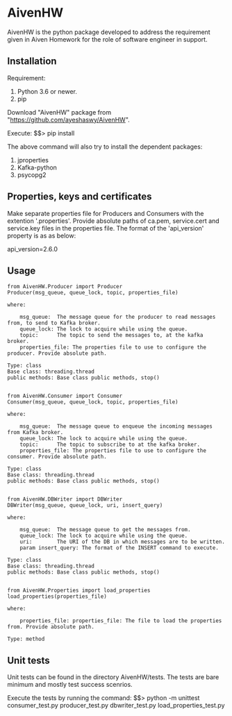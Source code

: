# AivenHW

AivenHW is the python package developed to address the requirement given in Aiven Homework for
the role of software engineer in support.


## Installation

Requirement:
1. Python 3.6 or newer.
2. pip


Download "AivenHW" package from "https://github.com/ayeshaswy/AivenHW".

Execute: 
$$> pip install <path to AivenHW package>

The above command will also try to install the dependent packages:
1. jproperties 
2. Kafka-python
3. psycopg2


## Properties, keys and certificates

Make separate properties file for Producers and Consumers with the extention '.properties'.
Provide absolute paths of ca.pem, service.cert and service.key files in the properties file.
The format of the 'api_version' property is as as below:

api_version=2.6.0


## Usage


    from AivenHW.Producer import Producer
    Producer(msg_queue, queue_lock, topic, properties_file)

    where:

        msg_queue: 	The message queue for the producer to read messages from, to send to Kafka broker.
        queue_lock: The lock to acquire while using the queue.
        topic: 		The topic to send the messages to, at the kafka broker.
        properties_file: The properties file to use to configure the producer. Provide absolute path.
	
    Type: class
    Base class: threading.thread
    public methods: Base class public methods, stop()


    from AivenHW.Consumer import Consumer
    Consumer(msg_queue, queue_lock, topic, properties_file)

    where:

        msg_queue: 	The message queue to enqueue the incoming messages from Kafka broker.
        queue_lock: The lock to acquire while using the queue.
        topic: 		The topic to subscribe to at the kafka broker.
        properties_file: The properties file to use to configure the consumer. Provide absolute path.
	
    Type: class
    Base class: threading.thread
    public methods: Base class public methods, stop()


    from AivenHW.DBWriter import DBWriter
    DBWriter(msg_queue, queue_lock, uri, insert_query)

    where:

        msg_queue: 	The message queue to get the messages from.
        queue_lock: The lock to acquire while using the queue.
        uri: 		The URI of the DB in which messages are to be written.
        param insert_query: The format of the INSERT command to execute.
	
    Type: class
    Base class: threading.thread
    public methods: Base class public methods, stop()
	

    from AivenHW.Properties import load_properties
    load_properties(properties_file)

    where:
	
        properties_file: properties_file: The file to load the properties from. Provide absolute path.

    Type: method


## Unit tests

Unit tests can be found in the directory AivenHW/tests.
The tests are bare minimum and mostly test success scenrios.

Execute the tests by running the command:
$$> python -m unittest consumer_test.py producer_test.py dbwriter_test.py load_properties_test.py

